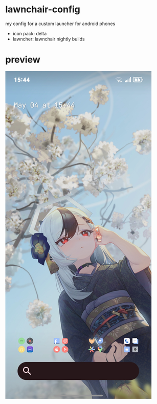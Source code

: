 # lawnchair-config
my config for a custom launcher for android phones
- icon pack: delta
- lawncher: lawnchair nightly builds
# preview
![alt text](https://github.com/Xgameisdabest/lawnchair-config/blob/main/preview_image.jpg?raw=true)
